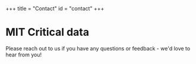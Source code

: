 +++
title = "Contact"
id = "contact"
+++

# MIT Critical data

Please reach out to us if you have any questions or feedback - we'd love to hear from you!
